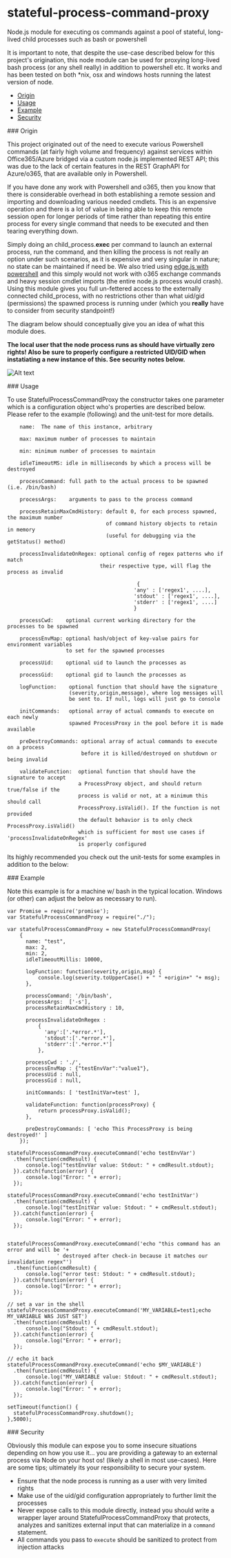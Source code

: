 # stateful-process-command-proxy
Node.js module for executing os commands against a pool of stateful, long-lived child processes such as bash or powershell

It is important to note, that despite the use-case described below for this project's origination, this node module can be used for proxying long-lived bash process (or any shell really) in addition to powershell etc. It works and has been tested on both *nix, osx and windows hosts running the latest version of node.

* [Origin](#origin)
* [Usage](#usage)
* [Example](#example)
* [Security](#security)

###<a id="Origin"></a> Origin 

This project originated out of the need to execute various Powershell commands (at fairly high volume and frequency) against services within Office365/Azure bridged via a custom node.js implemented REST API; this was due to the lack of certain features in the REST GraphAPI for Azure/o365, that are available only in Powershell. 

If you have done any work with Powershell and o365, then you know that there is considerable overhead in both establishing a remote session and importing and downloading various needed cmdlets. This is an expensive operation and there is a lot of value in being able to keep this remote session open for longer periods of time rather than repeating this entire process for every single command that needs to be executed and then tearing everything down.

Simply doing an child_process.**exec** per command to launch an external process, run the command, and then killing the process is not really an option under such scenarios, as it is expensive and very singular in nature; no state can be maintained if need be. We also tried using [edge.js with powershell](https://github.com/tjanczuk/edge#how-to-script-powershell-in-a-nodejs-application) and this simply would not work with o365 exchange commands and heavy session cmdlet imports (the entire node.js process would crash). Using this module gives you full un-fettered access to the externally connected child_process, with no restrictions other than what uid/gid (permissions) the spawned process is running under (which you **really** have to consider from security standpoint!)

The diagram below should conceptually give you an idea of what this module does. 

**The local user that the node process runs as should have virtually zero rights! Also be sure to properly configure a restricted UID/GID when instatiating a new instance of this. See security notes below.**

![Alt text](/diagram.png "Diagram1")

###<a id="usage"></a> Usage 

To use StatefulProcessCommandProxy the constructor takes one parameter which is a configuration object who's properties are described below. Please refer to the example (following) and the unit-test for more details.

```
    name:  The name of this instance, arbitrary

    max: maximum number of processes to maintain

    min: minimum number of processes to maintain

    idleTimeoutMS: idle in milliseconds by which a process will be destroyed

    processCommand: full path to the actual process to be spawned (i.e. /bin/bash)

    processArgs:    arguments to pass to the process command

    processRetainMaxCmdHistory: default 0, for each process spawned, the maximum number
                                of command history objects to retain in memory
                                (useful for debugging via the getStatus() method)

    processInvalidateOnRegex: optional config of regex patterns who if match
                              their respective type, will flag the process as invalid

                                          {
                                         'any' : ['regex1', ....],
                                         'stdout' : ['regex1', ....],
                                         'stderr' : ['regex1', ....]
                                         }

    processCwd:    optional current working directory for the processes to be spawned

    processEnvMap: optional hash/object of key-value pairs for environment variables
                   to set for the spawned processes

    processUid:    optional uid to launch the processes as

    processGid:    optional gid to launch the processes as

    logFunction:    optional function that should have the signature
                    (severity,origin,message), where log messages will
                    be sent to. If null, logs will just go to console

    initCommands:   optional array of actual commands to execute on each newly
                    spawned ProcessProxy in the pool before it is made available

    preDestroyCommands: optional array of actual commands to execute on a process
                        before it is killed/destroyed on shutdown or being invalid

    validateFunction:  optional function that should have the signature to accept
                       a ProcessProxy object, and should return true/false if the
                       process is valid or not, at a minimum this should call
                       ProcessProxy.isValid(). If the function is not provided
                       the default behavior is to only check ProcessProxy.isValid()
                       which is sufficient for most use cases if 'processInvalidateOnRegex'
                       is properly configured
```

Its highly recommended you check out the unit-tests for some examples in addition to the below:

###<a id="example"></a> Example 

Note this example is for a machine w/ bash in the typical location. Windows (or other) can adjust the below as necessary to run). 

```
var Promise = require('promise');
var StatefulProcessCommandProxy = require("./");

var statefulProcessCommandProxy = new StatefulProcessCommandProxy(
    {
      name: "test",
      max: 2,
      min: 2,
      idleTimeoutMillis: 10000,

      logFunction: function(severity,origin,msg) {
          console.log(severity.toUpperCase() + " " +origin+" "+ msg);
      },

      processCommand: '/bin/bash',
      processArgs:  ['-s'],
      processRetainMaxCmdHistory : 10,

      processInvalidateOnRegex :
          {
            'any':['.*error.*'],
            'stdout':['.*error.*'],
            'stderr':['.*error.*']
          },

      processCwd : './',
      processEnvMap : {"testEnvVar":"value1"},
      processUid : null,
      processGid : null,

      initCommands: [ 'testInitVar=test' ],

      validateFunction: function(processProxy) {
          return processProxy.isValid();
      },

      preDestroyCommands: [ 'echo This ProcessProxy is being destroyed!' ]
    });

statefulProcessCommandProxy.executeCommand('echo testEnvVar')
  .then(function(cmdResult) {
      console.log("testEnvVar value: Stdout: " + cmdResult.stdout);
  }).catch(function(error) {
      console.log("Error: " + error);
  });

statefulProcessCommandProxy.executeCommand('echo testInitVar')
  .then(function(cmdResult) {
      console.log("testInitVar value: Stdout: " + cmdResult.stdout);
  }).catch(function(error) {
      console.log("Error: " + error);
  });
  
  
statefulProcessCommandProxy.executeCommand('echo "this command has an error and will be '+
                ' destroyed after check-in because it matches our invalidation regex"')
  .then(function(cmdResult) {
      console.log("error test: Stdout: " + cmdResult.stdout);
  }).catch(function(error) {
      console.log("Error: " + error);
  });

// set a var in the shell
statefulProcessCommandProxy.executeCommand('MY_VARIABLE=test1;echo MY_VARIABLE WAS JUST SET')
  .then(function(cmdResult) {
      console.log("Stdout: " + cmdResult.stdout);
  }).catch(function(error) {
      console.log("Error: " + error);
  });

// echo it back
statefulProcessCommandProxy.executeCommand('echo $MY_VARIABLE')
  .then(function(cmdResult) {
      console.log("MY_VARIABLE value: Stdout: " + cmdResult.stdout);
  }).catch(function(error) {
      console.log("Error: " + error);
  });

setTimeout(function() {
  statefulProcessCommandProxy.shutdown();
},5000);

```
  
###<a id="security"></a> Security 

Obviously this module can expose you to some insecure situations depending on how you use it... you are providing a gateway to an external process via Node on your host os! (likely a shell in most use-cases). Here are some tips; ultimately its your responsibility to secure your system.

* Ensure that the node process is running as a user with very limited rights
* Make use of the uid/gid configuration appropriately to further limit the processes
* Never expose calls to this module directly, instead you should write a wrapper layer around StatefulProcessCommandProxy that protects, analyzes and sanitizes external input that can materialize in a `command` statement. 
* All commands you pass to `execute` should be sanitized to protect from injection attacks
  
